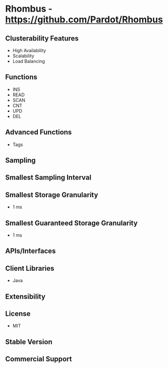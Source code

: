 # Rhombus - https://github.com/Pardot/Rhombus

## Clusterability Features
- High Availability
- Scalability
- Load Balancing

## Functions
- INS
- READ
- SCAN
- CNT
- UPD
- DEL

## Advanced Functions
- Tags

## Sampling

## Smallest Sampling Interval

## Smallest Storage Granularity
- 1 ms

## Smallest Guaranteed Storage Granularity
- 1 ms

## APIs/Interfaces

## Client Libraries
- Java

## Extensibility

## License
- MIT

## Stable Version

## Commercial Support
